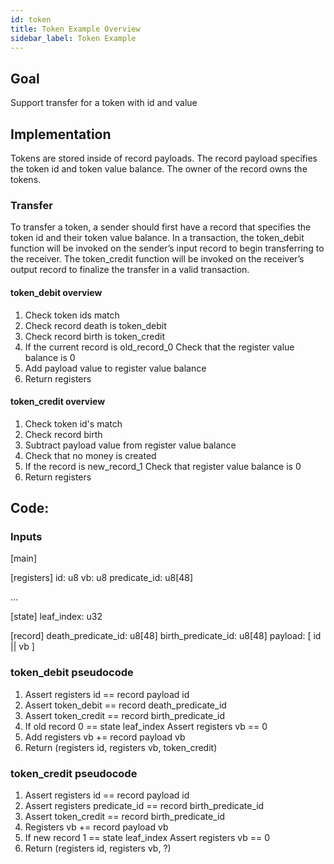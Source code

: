 ```yaml
---
id: token
title: Token Example Overview
sidebar_label: Token Example
---
```


## Goal

Support transfer for a token with id and value

## Implementation

Tokens are stored inside of record payloads. The record payload specifies the token id and token value balance. The owner of the record owns the tokens.

### Transfer

To transfer a token, a sender should first have a record that specifies the token id and their token value balance. In a transaction, the token_debit function will be invoked on the sender’s input record to begin transferring to the receiver. The token_credit function will be invoked on the receiver’s output record to finalize the transfer in a valid transaction.

#### token_debit overview

  1. Check token ids match
  2. Check record death is token_debit
  3. Check record birth is token_credit
  4. If the current record is old_record_0
	Check that the register value balance is 0
  5. Add payload value to register value balance
6. Return registers

#### token_credit overview

  1. Check token id's match
  2. Check record birth
  3. Subtract payload value from register value balance
  4. Check that no money is created
  5. If the record is new_record_1
	Check that register value balance is 0
6. Return registers

## Code: 

### Inputs

[main]

[registers]
id: u8
vb: u8
predicate_id: u8[48]

…

[state]
leaf_index: u32

[record]
death_predicate_id: u8[48]
birth_predicate_id: u8[48]
payload: [ id || vb ]

### token_debit pseudocode

  1. Assert registers id == record payload id
  2. Assert token_debit == record death_predicate_id
  3. Assert token_credit == record birth_predicate_id
  4. If old record 0 == state leaf_index
	Assert registers vb == 0
  5. Add registers vb += record payload vb
6. Return (registers id, registers vb, token_credit)

### token_credit pseudocode
1. Assert registers id == record payload id
2. Assert registers predicate_id == record birth_predicate_id
3. Assert token_credit == record birth_predicate_id
4. Registers vb += record payload vb
5. If new record 1 == state leaf_index
	Assert registers vb == 0
6. Return (registers id, registers vb, ?)
